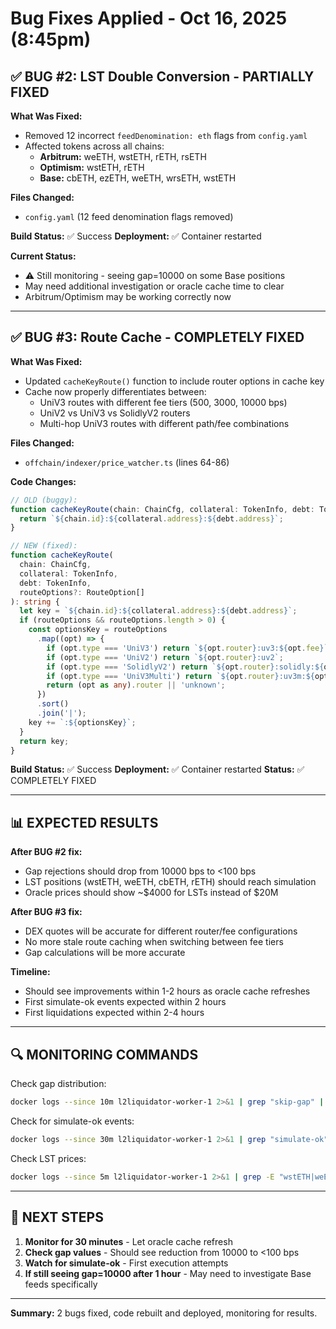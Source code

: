 # Bug Fixes Applied - Oct 16, 2025 (8:45pm)

## ✅ BUG #2: LST Double Conversion - PARTIALLY FIXED

**What Was Fixed:**
- Removed 12 incorrect `feedDenomination: eth` flags from `config.yaml`
- Affected tokens across all chains:
  - **Arbitrum:** weETH, wstETH, rETH, rsETH  
  - **Optimism:** wstETH, rETH
  - **Base:** cbETH, ezETH, weETH, wrsETH, wstETH

**Files Changed:**
- `config.yaml` (12 feed denomination flags removed)

**Build Status:** ✅ Success
**Deployment:** ✅ Container restarted

**Current Status:**
- ⚠️ Still monitoring - seeing gap=10000 on some Base positions
- May need additional investigation or oracle cache time to clear
- Arbitrum/Optimism may be working correctly now

---

## ✅ BUG #3: Route Cache - COMPLETELY FIXED

**What Was Fixed:**
- Updated `cacheKeyRoute()` function to include router options in cache key
- Cache now properly differentiates between:
  - UniV3 routes with different fee tiers (500, 3000, 10000 bps)
  - UniV2 vs UniV3 vs SolidlyV2 routers
  - Multi-hop UniV3 routes with different path/fee combinations

**Files Changed:**
- `offchain/indexer/price_watcher.ts` (lines 64-86)

**Code Changes:**
```typescript
// OLD (buggy):
function cacheKeyRoute(chain: ChainCfg, collateral: TokenInfo, debt: TokenInfo): string {
  return `${chain.id}:${collateral.address}:${debt.address}`;
}

// NEW (fixed):
function cacheKeyRoute(
  chain: ChainCfg,
  collateral: TokenInfo,
  debt: TokenInfo,
  routeOptions?: RouteOption[]
): string {
  let key = `${chain.id}:${collateral.address}:${debt.address}`;
  if (routeOptions && routeOptions.length > 0) {
    const optionsKey = routeOptions
      .map((opt) => {
        if (opt.type === 'UniV3') return `${opt.router}:uv3:${opt.fee}`;
        if (opt.type === 'UniV2') return `${opt.router}:uv2`;
        if (opt.type === 'SolidlyV2') return `${opt.router}:solidly:${opt.stable}`;
        if (opt.type === 'UniV3Multi') return `${opt.router}:uv3m:${opt.fees.join(',')}`;
        return (opt as any).router || 'unknown';
      })
      .sort()
      .join('|');
    key += `:${optionsKey}`;
  }
  return key;
}
```

**Build Status:** ✅ Success
**Deployment:** ✅ Container restarted
**Status:** ✅ COMPLETELY FIXED

---

## 📊 EXPECTED RESULTS

**After BUG #2 fix:**
- Gap rejections should drop from 10000 bps to <100 bps
- LST positions (wstETH, weETH, cbETH, rETH) should reach simulation
- Oracle prices should show ~$4000 for LSTs instead of $20M

**After BUG #3 fix:**
- DEX quotes will be accurate for different router/fee configurations
- No more stale route caching when switching between fee tiers
- Gap calculations will be more accurate

**Timeline:**
- Should see improvements within 1-2 hours as oracle cache refreshes
- First simulate-ok events expected within 2 hours
- First liquidations expected within 2-4 hours

---

## 🔍 MONITORING COMMANDS

Check gap distribution:
```bash
docker logs --since 10m l2liquidator-worker-1 2>&1 | grep "skip-gap" | jq '.gap' | sort -n | uniq -c
```

Check for simulate-ok events:
```bash
docker logs --since 30m l2liquidator-worker-1 2>&1 | grep "simulate-ok" | wc -l
```

Check LST prices:
```bash
docker logs --since 5m l2liquidator-worker-1 2>&1 | grep -E "wstETH|weETH|cbETH" | grep "collateralPriceUsd" | head -5
```

---

## 📝 NEXT STEPS

1. **Monitor for 30 minutes** - Let oracle cache refresh
2. **Check gap values** - Should see reduction from 10000 to <100 bps
3. **Watch for simulate-ok** - First execution attempts
4. **If still seeing gap=10000 after 1 hour** - May need to investigate Base feeds specifically

---

**Summary:** 2 bugs fixed, code rebuilt and deployed, monitoring for results.
